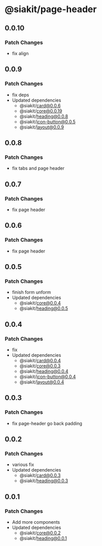 # @siakit/page-header

## 0.0.10

### Patch Changes

- fix align

## 0.0.9

### Patch Changes

- fix deps
- Updated dependencies
  - @siakit/card@0.0.6
  - @siakit/core@0.0.19
  - @siakit/heading@0.0.8
  - @siakit/icon-button@0.0.5
  - @siakit/layout@0.0.9

## 0.0.8

### Patch Changes

- fix tabs and page header

## 0.0.7

### Patch Changes

- fix page header

## 0.0.6

### Patch Changes

- fix page header

## 0.0.5

### Patch Changes

- finish form unform
- Updated dependencies
  - @siakit/core@0.0.4
  - @siakit/heading@0.0.5

## 0.0.4

### Patch Changes

- fix
- Updated dependencies
  - @siakit/card@0.0.4
  - @siakit/core@0.0.3
  - @siakit/heading@0.0.4
  - @siakit/icon-button@0.0.4
  - @siakit/layout@0.0.4

## 0.0.3

### Patch Changes

- fix page-header go back padding

## 0.0.2

### Patch Changes

- various fix
- Updated dependencies
  - @siakit/card@0.0.3
  - @siakit/heading@0.0.3

## 0.0.1

### Patch Changes

- Add more components
- Updated dependencies
  - @siakit/core@0.0.2
  - @siakit/heading@0.0.1
